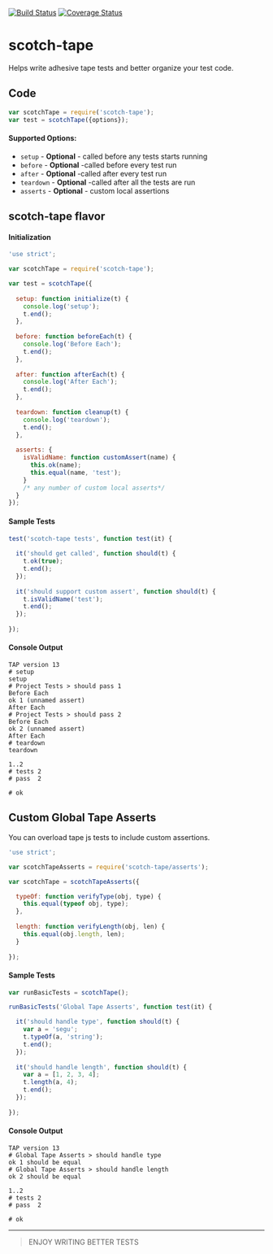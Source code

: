 [![Build Status](https://travis-ci.org/rajeshsegu/scotch-tape.svg?branch=master)](https://travis-ci.org/rajeshsegu/scotch-tape)
[![Coverage Status](https://coveralls.io/repos/rajeshsegu/scotch-tape/badge.svg?branch=master&service=github)](https://coveralls.io/github/rajeshsegu/scotch-tape?branch=master)

# scotch-tape

Helps write adhesive tape tests and better organize your test code. 

## Code

```javascript
var scotchTape = require('scotch-tape');
var test = scotchTape({options});
```

#### Supported Options:

* `setup` - **Optional** - called before any tests starts running
* `before` - **Optional** -called before every test run
* `after` - **Optional** -called after every test run
* `teardown` - **Optional** -called after all the tests are run
* `asserts` - **Optional** - custom local assertions

## scotch-tape flavor

#### Initialization
```javascript
'use strict';

var scotchTape = require('scotch-tape');

var test = scotchTape({
  
  setup: function initialize(t) {
    console.log('setup');
    t.end();
  },
  
  before: function beforeEach(t) {
    console.log('Before Each');
    t.end();
  },
  
  after: function afterEach(t) {
    console.log('After Each');
    t.end();
  },
  
  teardown: function cleanup(t) {
    console.log('teardown');
    t.end();
  },
  
  asserts: {
    isValidName: function customAssert(name) {
      this.ok(name);
      this.equal(name, 'test');
    }
    /* any number of custom local asserts*/
  }
});
```
#### Sample Tests

```javascript
test('scotch-tape tests', function test(it) {
  
  it('should get called', function should(t) {
    t.ok(true);
    t.end();
  });
  
  it('should support custom assert', function should(t) {
    t.isValidName('test');
    t.end();
  });
  
});
```

#### Console Output

```
TAP version 13
# setup
setup
# Project Tests > should pass 1
Before Each
ok 1 (unnamed assert)
After Each
# Project Tests > should pass 2
Before Each
ok 2 (unnamed assert)
After Each
# teardown
teardown

1..2
# tests 2
# pass  2

# ok
```

## Custom Global Tape Asserts

You can overload tape js tests to include custom assertions.

```javascript
'use strict';

var scotchTapeAsserts = require('scotch-tape/asserts');

var scotchTape = scotchTapeAsserts({

  typeOf: function verifyType(obj, type) {
    this.equal(typeof obj, type);
  },
  
  length: function verifyLength(obj, len) {
    this.equal(obj.length, len);
  }
  
});
```

#### Sample Tests

```javascript
var runBasicTests = scotchTape();

runBasicTests('Global Tape Asserts', function test(it) {

  it('should handle type', function should(t) {
    var a = 'segu';    
    t.typeOf(a, 'string');
    t.end();
  });
  
  it('should handle length', function should(t) {
    var a = [1, 2, 3, 4];
    t.length(a, 4);
    t.end();
  });
  
});

```

#### Console Output

```
TAP version 13
# Global Tape Asserts > should handle type
ok 1 should be equal
# Global Tape Asserts > should handle length
ok 2 should be equal

1..2
# tests 2
# pass  2

# ok
```

----------

> ENJOY WRITING BETTER TESTS
